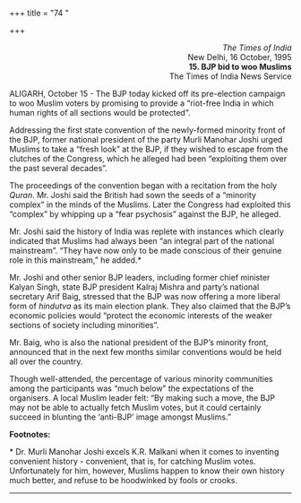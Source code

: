 +++
title = "74 "

+++
<div align="right">

*The Times of India*  
New Delhi, 16 October, 1995  
**15. BJP bid to woo Muslims**  
The Times of India News Service

</div>

ALIGARH, October 15 - The BJP today kicked off its pre-election campaign
to woo Muslim voters by promising to provide a “riot-free India in which
human rights of all sections would be protected”.

Addressing the first state convention of the newly-formed minority front
of the BJP, former national president of the party Murli Manohar Joshi
urged Muslims to take a “fresh look” at the BJP, if they wished to
escape from the clutches of the Congress, which he alleged had been
“exploiting them over the past several decades”.

The proceedings of the convention began with a recitation from the holy
*Quran*. Mr. Joshi said the British had sown the seeds of a “minority
complex” in the minds of the Muslims. Later the Congress had exploited
this “complex” by whipping up a “fear psychosis” against the BJP, he
alleged.

Mr. Joshi said the history of India was replete with instances which
clearly indicated that Muslims had always been “an integral part of the
national mainstream”. “They have now only to be made conscious of their
genuine role in this mainstream,” he added.\*

Mr. Joshi and other senior BJP leaders, including former chief minister
Kalyan Singh, state BJP president Kalraj Mishra and party’s national
secretary Arif Baig, stressed that the BJP was now offering a more
liberal form of *hindutva* as its main election plank. They also claimed
that the BJP’s economic policies would “protect the economic interests
of the weaker sections of society including minorities”.

Mr. Baig, who is also the national president of the BJP’s minority
front, announced that in the next few months similar conventions would
be held all over the country.

Though well-attended, the percentage of various minority communities
among the participants was “much below” the expectations of the
organisers. A local Muslim leader felt: “By making such a move, the BJP
may not be able to actually fetch Muslim votes, but it could certainly
succeed in blunting the ‘anti-BJP’ image amongst Muslims.”  
 

**Footnotes:**

\* Dr. Murli Manohar Joshi excels K.R. Malkani when it comes to
inventing convenient history - convenient, that is, for catching Muslim
votes. Unfortunately for him, however, Muslims happen to know their own
history much better, and refuse to be hoodwinked by fools or crooks.  
 

------------------------------------------------------------------------


